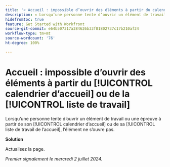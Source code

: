 ```yaml
---
title: '« Accueil : impossible d’ouvrir des éléments à partir du calendrier d’accueil ou de la liste de travail »'
description: « Lorsqu’une personne tente d’ouvrir un élément de travail ou une épreuve à partir de son calendrier d’accueil ou de sa liste de travail de l’accueil, l’élément ne s’ouvre pas. »
hidefromtoc: true
feature: Get Started with Workfront
source-git-commit: e64b507317a384626b33f81802737c17b210af24
workflow-type: tm+mt
source-wordcount: '76'
ht-degree: 100%

---
```



# Accueil : impossible d’ouvrir des éléments à partir du [!UICONTROL calendrier d’accueil] ou de la [!UICONTROL liste de travail]

Lorsqu’une personne tente d’ouvrir un élément de travail ou une épreuve à partir de son [!UICONTROL calendrier d’accueil] ou de sa [!UICONTROL liste de travail de l’accueil], l’élément ne s’ouvre pas.

**Solution**

Actualisez la page.

_Premier signalement le mercredi 2 juillet 2024._
